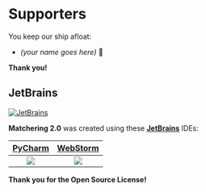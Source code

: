 # Supporters

You keep our ship afloat:

- *(your name goes here)* 🙏

**Thank you!**

## JetBrains

[![JetBrains](https://github.com/sergree/matchering/blob/develop/images/JetBrains.png)](https://www.jetbrains.com)

**Matchering 2.0** was created using these **[JetBrains]** IDEs:

[PyCharm] | [WebStorm]
:-------------------------:|:-------------------------:
[![](https://github.com/sergree/matchering/blob/develop/images/PyCharm.png)][PyCharm] | [![](https://github.com/sergree/matchering/blob/develop/images/WebStorm.png)][WebStorm]

**Thank you for the Open Source License!**

[JetBrains]: https://www.jetbrains.com
[PyCharm]: https://www.jetbrains.com/pycharm/
[WebStorm]: https://www.jetbrains.com/webstorm/
